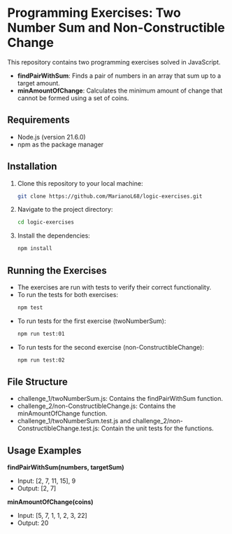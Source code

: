 # Programming Exercises: Two Number Sum and Non-Constructible Change

This repository contains two programming exercises solved in JavaScript.

- **findPairWithSum**: Finds a pair of numbers in an array that sum up to a target amount.
- **minAmountOfChange**: Calculates the minimum amount of change that cannot be formed using a set of coins.

## Requirements

- Node.js (version 21.6.0)
- npm as the package manager

## Installation

1. Clone this repository to your local machine:
   ```bash
   git clone https://github.com/MarianoL68/logic-exercises.git

2. Navigate to the project directory:
   ```bash
   cd logic-exercises

3. Install the dependencies:
    ```bash
    npm install

## Running the Exercises

- The exercises are run with tests to verify their correct functionality.
- To run the tests for both exercises:
  ```bash
  npm test

- To run tests for the first exercise (twoNumberSum):
  ```bash
  npm run test:01

- To run tests for the second exercise (non-ConstructibleChange):
  ```bash
  npm run test:02

## File Structure

- challenge_1/twoNumberSum.js: Contains the findPairWithSum function.
- challenge_2/non-ConstructibleChange.js: Contains the minAmountOfChange function.
- challenge_1/twoNumberSum.test.js and challenge_2/non-ConstructibleChange.test.js: Contain the unit tests for the
  functions.


## Usage Examples

**findPairWithSum(numbers, targetSum)**
- Input: [2, 7, 11, 15], 9
- Output: [2, 7]

**minAmountOfChange(coins)**
- Input: [5, 7, 1, 1, 2, 3, 22]
- Output: 20
